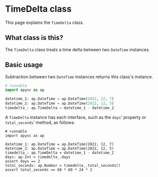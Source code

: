 # TimeDelta class

This page explains the `TimeDelta` class.

## What class is this?

The `TimeDelta` class treats a time delta between two `DateTime` instances.

## Basic usage

Subtraction between two `DateTime` instances returns this class's instance.

```py
# runnable
import apysc as ap

datetime_1: ap.DateTime = ap.DateTime(2022, 12, 7)
datetime_2: ap.DateTime = ap.DateTime(2022, 12, 5)
timedelta_: ap.TimeDelta = datetime_1 - datetime_2
```

A `TimeDelta` instance has each interface, such as the `days`' property or `total_seconds`' method, as follows:

```
# runnable
import apysc as ap

datetime_1: ap.DateTime = ap.DateTime(2022, 12, 7)
datetime_2: ap.DateTime = ap.DateTime(2022, 12, 5)
timedelta_: ap.TimeDelta = datetime_1 - datetime_2
days: ap.Int = timedelta_.days
assert days == 2
total_seconds: ap.Number = timedelta_.total_seconds()
assert total_seconds == 60 * 60 * 24 * 2
```